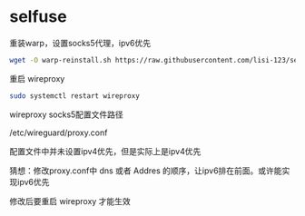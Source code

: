 # selfuse

重装warp，设置socks5代理，ipv6优先

```bash
wget -O warp-reinstall.sh https://raw.githubusercontent.com/lisi-123/selfuse/main/warp-reinstall.sh && chmod +x warp-reinstall.sh && ./warp-reinstall.sh

```


重启 wireproxy

```bash
sudo systemctl restart wireproxy

```


wireproxy socks5配置文件路径

/etc/wireguard/proxy.conf

配置文件中并未设置ipv4优先，但是实际上是ipv4优先

猜想：修改proxy.conf中 dns 或者 Addres 的顺序，让ipv6排在前面。或许能实现ipv6优先

修改后要重启 wireproxy 才能生效
